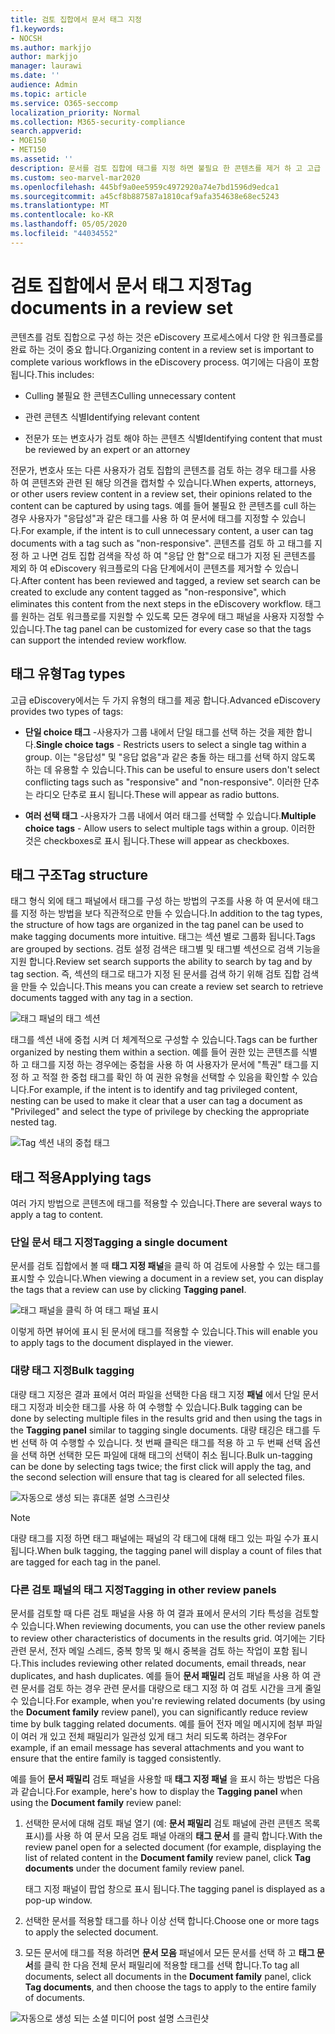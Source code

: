 ```yaml
---
title: 검토 집합에서 문서 태그 지정
f1.keywords:
- NOCSH
ms.author: markjjo
author: markjjo
manager: laurawi
ms.date: ''
audience: Admin
ms.topic: article
ms.service: O365-seccomp
localization_priority: Normal
ms.collection: M365-security-compliance
search.appverid:
- MOE150
- MET150
ms.assetid: ''
description: 문서를 검토 집합에 태그를 지정 하면 불필요 한 콘텐츠를 제거 하 고 고급 eDiscovery 사례에서 관련 콘텐츠를 식별할 수 있습니다.
ms.custom: seo-marvel-mar2020
ms.openlocfilehash: 445bf9a0ee5959c4972920a74e7bd1596d9edca1
ms.sourcegitcommit: a45cf8b887587a1810caf9afa354638e68ec5243
ms.translationtype: MT
ms.contentlocale: ko-KR
ms.lasthandoff: 05/05/2020
ms.locfileid: "44034552"
---
```

# <a name="tag-documents-in-a-review-set"></a><span data-ttu-id="83b68-103">검토 집합에서 문서 태그 지정</span><span class="sxs-lookup"><span data-stu-id="83b68-103">Tag documents in a review set</span></span>

<span data-ttu-id="83b68-104">콘텐츠를 검토 집합으로 구성 하는 것은 eDiscovery 프로세스에서 다양 한 워크플로를 완료 하는 것이 중요 합니다.</span><span class="sxs-lookup"><span data-stu-id="83b68-104">Organizing content in a review set is important to complete various workflows in the eDiscovery process.</span></span> <span data-ttu-id="83b68-105">여기에는 다음이 포함됩니다.</span><span class="sxs-lookup"><span data-stu-id="83b68-105">This includes:</span></span>

- <span data-ttu-id="83b68-106">Culling 불필요 한 콘텐츠</span><span class="sxs-lookup"><span data-stu-id="83b68-106">Culling unnecessary content</span></span>

- <span data-ttu-id="83b68-107">관련 콘텐츠 식별</span><span class="sxs-lookup"><span data-stu-id="83b68-107">Identifying relevant content</span></span>
 
- <span data-ttu-id="83b68-108">전문가 또는 변호사가 검토 해야 하는 콘텐츠 식별</span><span class="sxs-lookup"><span data-stu-id="83b68-108">Identifying content that must be reviewed by an expert or an attorney</span></span>

<span data-ttu-id="83b68-109">전문가, 변호사 또는 다른 사용자가 검토 집합의 콘텐츠를 검토 하는 경우 태그를 사용 하 여 콘텐츠와 관련 된 해당 의견을 캡처할 수 있습니다.</span><span class="sxs-lookup"><span data-stu-id="83b68-109">When experts, attorneys, or other users review content in a review set, their opinions related to the content can be captured by using tags.</span></span> <span data-ttu-id="83b68-110">예를 들어 불필요 한 콘텐츠를 cull 하는 경우 사용자가 "응답성"과 같은 태그를 사용 하 여 문서에 태그를 지정할 수 있습니다.</span><span class="sxs-lookup"><span data-stu-id="83b68-110">For example, if the intent is to cull unnecessary content, a user can tag documents with a tag such as "non-responsive".</span></span> <span data-ttu-id="83b68-111">콘텐츠를 검토 하 고 태그를 지정 하 고 나면 검토 집합 검색을 작성 하 여 "응답 안 함"으로 태그가 지정 된 콘텐츠를 제외 하 여 eDiscovery 워크플로의 다음 단계에서이 콘텐츠를 제거할 수 있습니다.</span><span class="sxs-lookup"><span data-stu-id="83b68-111">After content has been reviewed and tagged, a review set search can be created to exclude any content tagged as "non-responsive", which eliminates this content from the next steps in the eDiscovery workflow.</span></span> <span data-ttu-id="83b68-112">태그를 원하는 검토 워크플로를 지원할 수 있도록 모든 경우에 태그 패널을 사용자 지정할 수 있습니다.</span><span class="sxs-lookup"><span data-stu-id="83b68-112">The tag panel can be customized for every case so that the tags can support the intended review workflow.</span></span>

## <a name="tag-types"></a><span data-ttu-id="83b68-113">태그 유형</span><span class="sxs-lookup"><span data-stu-id="83b68-113">Tag types</span></span>

<span data-ttu-id="83b68-114">고급 eDiscovery에서는 두 가지 유형의 태그를 제공 합니다.</span><span class="sxs-lookup"><span data-stu-id="83b68-114">Advanced eDiscovery provides two types of tags:</span></span>

- <span data-ttu-id="83b68-115">**단일 choice 태그** -사용자가 그룹 내에서 단일 태그를 선택 하는 것을 제한 합니다.</span><span class="sxs-lookup"><span data-stu-id="83b68-115">**Single choice tags** - Restricts users to select a single tag within a group.</span></span> <span data-ttu-id="83b68-116">이는 "응답성" 및 "응답 없음"과 같은 충돌 하는 태그를 선택 하지 않도록 하는 데 유용할 수 있습니다.</span><span class="sxs-lookup"><span data-stu-id="83b68-116">This can be useful to ensure users don't select conflicting tags such as "responsive" and "non-responsive".</span></span> <span data-ttu-id="83b68-117">이러한 단추는 라디오 단추로 표시 됩니다.</span><span class="sxs-lookup"><span data-stu-id="83b68-117">These will appear as radio buttons.</span></span>

- <span data-ttu-id="83b68-118">**여러 선택 태그** -사용자가 그룹 내에서 여러 태그를 선택할 수 있습니다.</span><span class="sxs-lookup"><span data-stu-id="83b68-118">**Multiple choice tags** - Allow users to select multiple tags within a group.</span></span> <span data-ttu-id="83b68-119">이러한 것은 checkboxes로 표시 됩니다.</span><span class="sxs-lookup"><span data-stu-id="83b68-119">These will appear as checkboxes.</span></span>

## <a name="tag-structure"></a><span data-ttu-id="83b68-120">태그 구조</span><span class="sxs-lookup"><span data-stu-id="83b68-120">Tag structure</span></span>

<span data-ttu-id="83b68-121">태그 형식 외에 태그 패널에서 태그를 구성 하는 방법의 구조를 사용 하 여 문서에 태그를 지정 하는 방법을 보다 직관적으로 만들 수 있습니다.</span><span class="sxs-lookup"><span data-stu-id="83b68-121">In addition to the tag types, the structure of how tags are organized in the tag panel can be used to make tagging documents more intuitive.</span></span> <span data-ttu-id="83b68-122">태그는 섹션 별로 그룹화 됩니다.</span><span class="sxs-lookup"><span data-stu-id="83b68-122">Tags are grouped by sections.</span></span> <span data-ttu-id="83b68-123">검토 설정 검색은 태그별 및 태그별 섹션으로 검색 기능을 지원 합니다.</span><span class="sxs-lookup"><span data-stu-id="83b68-123">Review set search supports the ability to search by tag and by tag section.</span></span> <span data-ttu-id="83b68-124">즉, 섹션의 태그로 태그가 지정 된 문서를 검색 하기 위해 검토 집합 검색을 만들 수 있습니다.</span><span class="sxs-lookup"><span data-stu-id="83b68-124">This means you can create a review set search to retrieve documents tagged with any tag in a section.</span></span>

![태그 패널의 태그 섹션](../media/Tagtypes.png)

<span data-ttu-id="83b68-126">태그를 섹션 내에 중첩 시켜 더 체계적으로 구성할 수 있습니다.</span><span class="sxs-lookup"><span data-stu-id="83b68-126">Tags can be further organized by nesting them within a section.</span></span> <span data-ttu-id="83b68-127">예를 들어 권한 있는 콘텐츠를 식별 하 고 태그를 지정 하는 경우에는 중첩을 사용 하 여 사용자가 문서에 "특권" 태그를 지정 하 고 적절 한 중첩 태그를 확인 하 여 권한 유형을 선택할 수 있음을 확인할 수 있습니다.</span><span class="sxs-lookup"><span data-stu-id="83b68-127">For example, if the intent is to identify and tag privileged content, nesting can be used to make it clear that a user can tag a document as "Privileged" and select the type of privilege by checking the appropriate nested tag.</span></span>

![Tag 섹션 내의 중첩 태그](../media/Nestingtags.png)

## <a name="applying-tags"></a><span data-ttu-id="83b68-129">태그 적용</span><span class="sxs-lookup"><span data-stu-id="83b68-129">Applying tags</span></span>

<span data-ttu-id="83b68-130">여러 가지 방법으로 콘텐츠에 태그를 적용할 수 있습니다.</span><span class="sxs-lookup"><span data-stu-id="83b68-130">There are several ways to apply a tag to content.</span></span>

### <a name="tagging-a-single-document"></a><span data-ttu-id="83b68-131">단일 문서 태그 지정</span><span class="sxs-lookup"><span data-stu-id="83b68-131">Tagging a single document</span></span>

<span data-ttu-id="83b68-132">문서를 검토 집합에서 볼 때 **태그 지정 패널**을 클릭 하 여 검토에 사용할 수 있는 태그를 표시할 수 있습니다.</span><span class="sxs-lookup"><span data-stu-id="83b68-132">When viewing a document in a review set, you can display the tags that a review can use by clicking **Tagging panel**.</span></span>

![태그 패널을 클릭 하 여 태그 패널 표시](../media/Singledoctag.png)

<span data-ttu-id="83b68-134">이렇게 하면 뷰어에 표시 된 문서에 태그를 적용할 수 있습니다.</span><span class="sxs-lookup"><span data-stu-id="83b68-134">This will enable you to apply tags to the document displayed in the viewer.</span></span>

### <a name="bulk-tagging"></a><span data-ttu-id="83b68-135">대량 태그 지정</span><span class="sxs-lookup"><span data-stu-id="83b68-135">Bulk tagging</span></span>

<span data-ttu-id="83b68-136">대량 태그 지정은 결과 표에서 여러 파일을 선택한 다음 태그 지정 **패널** 에서 단일 문서 태그 지정과 비슷한 태그를 사용 하 여 수행할 수 있습니다.</span><span class="sxs-lookup"><span data-stu-id="83b68-136">Bulk tagging can be done by selecting multiple files in the results grid and then using the tags in the **Tagging panel** similar to tagging single documents.</span></span> <span data-ttu-id="83b68-137">대량 태깅은 태그를 두 번 선택 하 여 수행할 수 있습니다. 첫 번째 클릭은 태그를 적용 하 고 두 번째 선택 옵션을 선택 하면 선택한 모든 파일에 대해 태그의 선택이 취소 됩니다.</span><span class="sxs-lookup"><span data-stu-id="83b68-137">Bulk un-tagging can be done by selecting tags twice; the first click will apply the tag, and the second selection will ensure that tag is cleared for all selected files.</span></span>

![자동으로 생성 되는 휴대폰 설명 스크린샷](../media/Bulktag.png)

> [!NOTE]
> <span data-ttu-id="83b68-139">대량 태그를 지정 하면 태그 패널에는 패널의 각 태그에 대해 태그 있는 파일 수가 표시 됩니다.</span><span class="sxs-lookup"><span data-stu-id="83b68-139">When bulk tagging, the tagging panel will display a count of files that are tagged for each tag in the panel.</span></span>

### <a name="tagging-in-other-review-panels"></a><span data-ttu-id="83b68-140">다른 검토 패널의 태그 지정</span><span class="sxs-lookup"><span data-stu-id="83b68-140">Tagging in other review panels</span></span>

<span data-ttu-id="83b68-141">문서를 검토할 때 다른 검토 패널을 사용 하 여 결과 표에서 문서의 기타 특성을 검토할 수 있습니다.</span><span class="sxs-lookup"><span data-stu-id="83b68-141">When reviewing documents, you can use the other review panels to review other characteristics of documents in the results grid.</span></span> <span data-ttu-id="83b68-142">여기에는 기타 관련 문서, 전자 메일 스레드, 중복 항목 및 해시 중복을 검토 하는 작업이 포함 됩니다.</span><span class="sxs-lookup"><span data-stu-id="83b68-142">This includes reviewing other related documents, email threads, near duplicates, and hash duplicates.</span></span> <span data-ttu-id="83b68-143">예를 들어 **문서 패밀리** 검토 패널을 사용 하 여 관련 문서를 검토 하는 경우 관련 문서를 대량으로 태그 지정 하 여 검토 시간을 크게 줄일 수 있습니다.</span><span class="sxs-lookup"><span data-stu-id="83b68-143">For example, when you're reviewing related documents (by using the **Document family** review panel), you can significantly reduce review time by bulk tagging related documents.</span></span> <span data-ttu-id="83b68-144">예를 들어 전자 메일 메시지에 첨부 파일이 여러 개 있고 전체 패밀리가 일관성 있게 태그 처리 되도록 하려는 경우</span><span class="sxs-lookup"><span data-stu-id="83b68-144">For example, if an email message has several attachments and you want to ensure that the entire family is tagged consistently.</span></span>

<span data-ttu-id="83b68-145">예를 들어 **문서 패밀리** 검토 패널을 사용할 때 **태그 지정 패널** 을 표시 하는 방법은 다음과 같습니다.</span><span class="sxs-lookup"><span data-stu-id="83b68-145">For example, here's how to display the **Tagging panel** when using the **Document family** review panel:</span></span>

1. <span data-ttu-id="83b68-146">선택한 문서에 대해 검토 패널 열기 (예: **문서 패밀리** 검토 패널에 관련 콘텐츠 목록 표시)를 사용 하 여 문서 모음 검토 패널 아래의 **태그 문서** 를 클릭 합니다.</span><span class="sxs-lookup"><span data-stu-id="83b68-146">With the review panel open for a selected document (for example, displaying the list of related content in the **Document family** review panel, click **Tag documents** under the document family review panel.</span></span>

   <span data-ttu-id="83b68-147">태그 지정 패널이 팝업 창으로 표시 됩니다.</span><span class="sxs-lookup"><span data-stu-id="83b68-147">The tagging panel is displayed as a pop-up window.</span></span>

2. <span data-ttu-id="83b68-148">선택한 문서를 적용할 태그를 하나 이상 선택 합니다.</span><span class="sxs-lookup"><span data-stu-id="83b68-148">Choose one or more tags to apply the selected document.</span></span> 

3. <span data-ttu-id="83b68-149">모든 문서에 태그를 적용 하려면 **문서 모음** 패널에서 모든 문서를 선택 하 고 **태그 문서**를 클릭 한 다음 전체 문서 패밀리에 적용할 태그를 선택 합니다.</span><span class="sxs-lookup"><span data-stu-id="83b68-149">To tag all documents, select all documents in the **Document family** panel, click **Tag documents**, and then choose the tags to apply to the entire family of documents.</span></span>

![자동으로 생성 되는 소셜 미디어 post 설명 스크린샷](../media/Relatedtag.png)
